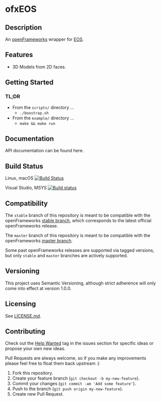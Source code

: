 # ofxEOS


## Description

An [openFrameworks](http://openframeworks.cc) wrapper for [EOS](https://github.com/patrikhuber/eos).

## Features

-   3D Models from 2D faces.

## Getting Started

### TL;DR
-   From the `scripts/` directory ...
    -   `./boostrap.sh`
-   From the `example/` directory ...
    -   `make && make run`

## Documentation

API documentation can be found here.

## Build Status

Linux, macOS [![Build Status](https://travis-ci.org/bakercp/ofxEOS.svg?branch=master)](https://travis-ci.org/bakercp/ofxEOS)

Visual Studio, MSYS [![Build status](https://ci.appveyor.com/api/projects/status/sajxjsuk0m65wl0a/branch/master?svg=true)](https://ci.appveyor.com/project/bakercp/ofxeos/branch/master)

## Compatibility

The `stable` branch of this repository is meant to be compatible with the openFrameworks [stable branch](https://github.com/openframeworks/openFrameworks/tree/stable), which corresponds to the latest official openFrameworks release.

The `master` branch of this repository is meant to be compatible with the openFrameworks [master branch](https://github.com/openframeworks/openFrameworks/tree/master).

Some past openFrameworks releases are supported via tagged versions, but only `stable` and `master` branches are actively supported.

## Versioning

This project uses Semantic Versioning, although strict adherence will only come into effect at version 1.0.0.

## Licensing

See [LICENSE.md](LICENSE.md).

## Contributing

Check out the [Help Wanted](https://github.com/bakercp/ofxEigen/issues?q=is%3Aissue+is%3Aopen+label%3A%22help+wanted%22) tag in the issues section for specific ideas or propose your own new ideas.

Pull Requests are always welcome, so if you make any improvements please feel free to float them back upstream :)

1.  Fork this repository.
2.  Create your feature branch (`git checkout -b my-new-feature`).
3.  Commit your changes (`git commit -am 'Add some feature'`).
4.  Push to the branch (`git push origin my-new-feature`).
5.  Create new Pull Request.
